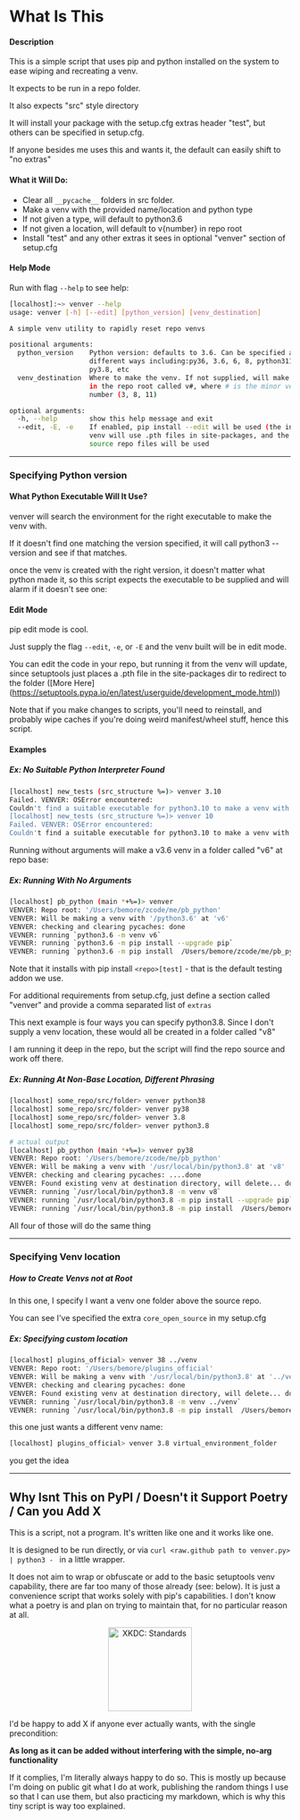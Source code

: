 # What Is This

#### Description

This is a simple script that uses pip and python installed on the system to ease wiping and recreating a venv.

It expects to be run in a repo folder. 

It also expects "src" style directory

It will install your package with the setup.cfg extras header "test", but others can be specified in setup.cfg.

If anyone besides me uses this and wants it, the default can easily shift to "no extras"


#### What it Will Do:

- Clear all `__pycache__` folders in src folder.
- Make a venv with the provided name/location and python type
- If not given a type, will default to python3.6
- If not given a location, will default to v{number} in repo root
- Install "test" and any other extras it sees in optional "venver" section of setup.cfg

#### Help Mode

Run with flag `--help` to see help:

```bash
[localhost]:~> venver --help
usage: venver [-h] [--edit] [python_version] [venv_destination]

A simple venv utility to rapidly reset repo venvs

positional arguments:
  python_version    Python version: defaults to 3.6. Can be specified a few
                    different ways including:py36, 3.6, 6, 8, python311,
                    py3.8, etc
  venv_destination  Where to make the venv. If not supplied, will make a venv
                    in the repo root called v#, where # is the minor version
                    number (3, 8, 11)

optional arguments:
  -h, --help        show this help message and exit
  --edit, -E, -e    If enabled, pip install --edit will be used (the installed
                    venv will use .pth files in site-packages, and the actual
                    source repo files will be used
```
---

### Specifying Python version

#### What Python Executable Will It Use?
venver will search the environment for the right executable to make the venv with. 

If it doesn't find one matching the version specified, it will call python3 --version and see if that matches.

once the venv is created with the right version, it doesn't matter what python made it, so this script
expects the executable to be supplied and will alarm if it doesn't see one:

#### Edit Mode

pip edit mode is cool. 

Just supply the flag `--edit`, `-e`, or `-E` and the venv built will be in edit mode. 

You can edit the code in your repo, but running it from the venv will update, since setuptools just
places a .pth file in the site-packages dir to redirect to the folder
([More Here] (https://setuptools.pypa.io/en/latest/userguide/development_mode.html))

Note that if you make changes to scripts, you'll need to reinstall, and probably  wipe caches if you're doing
weird manifest/wheel stuff, hence this script.

#### Examples 

##### Ex: No Suitable Python Interpreter Found
```bash
[localhost] new_tests (src_structure %=)> venver 3.10
Failed. VENVER: OSError encountered:
Couldn't find a suitable executable for python3.10 to make a venv with
[localhost] new_tests (src_structure %=)> venver 10
Failed. VENVER: OSError encountered:
Couldn't find a suitable executable for python3.10 to make a venv with
```


Running without arguments will make a v3.6 venv in a folder called "v6" at repo base:

##### Ex: Running With No Arguments
```bash
[localhost] pb_python (main *+%=)> venver
VENVER: Repo root: '/Users/bemore/zcode/me/pb_python'
VENVER: Will be making a venv with '/python3.6' at 'v6'
VENVER: checking and clearing pycaches: done
VEVNER: running `python3.6 -m venv v6`
VEVNER: running `python3.6 -m pip install --upgrade pip`
VEVNER: running `python3.6 -m pip install  /Users/bemore/zcode/me/pb_python[test]``
```


Note that it installs with pip install `<repo>[test]` - that is the default testing addon we use.

For additional requirements from setup.cfg, just define a section called "venver" and provide a comma separated list of `extras`

This next example is four ways you can specify python3.8. Since I don't supply a venv location, these would
all be created in a folder called "v8"

I am running it deep in the repo, but the script will find the repo source and work off there.

##### Ex: Running At Non-Base Location, Different Phrasing
```bash
[localhost] some_repo/src/folder> venver python38
[localhost] some_repo/src/folder> venver py38
[localhost] some_repo/src/folder> venver 3.8
[localhost] some_repo/src/folder> venver python3.8

# actual output
[localhost] pb_python (main *+%=)> venver py38
VENVER: Repo root: '/Users/bemore/zcode/me/pb_python'
VENVER: Will be making a venv with '/usr/local/bin/python3.8' at 'v8'
VENVER: checking and clearing pycaches: ....done
VENVER: Found existing venv at destination directory, will delete... done.
VEVNER: running `/usr/local/bin/python3.8 -m venv v8`
VEVNER: running `/usr/local/bin/python3.8 -m pip install --upgrade pip`
VEVNER: running `/usr/local/bin/python3.8 -m pip install  /Users/bemore/zcode/me/pb_python[test]`
```

All four of those will do the same thing

---

### Specifying Venv location

##### How to Create Venvs not at Root
In this one, I specify I want a venv one folder above the source repo. 

You can see I've specified the extra `core_open_source` in my setup.cfg

##### Ex: Specifying custom location
```bash
[localhost] plugins_official> venver 38 ../venv
VENVER: Repo root: '/Users/bemore/plugins_official'
VENVER: Will be making a venv with '/usr/local/bin/python3.8' at '../venv'
VENVER: checking and clearing pycaches: done
VENVER: Found existing venv at destination directory, will delete... done.
VEVNER: running `/usr/local/bin/python3.8 -m venv ../venv`
VEVNER: running `/usr/local/bin/python3.8 -m pip install  /Users/bemore/plugins_official[core_open_source,test]`
```

this one just wants a different venv name:

```bash
[localhost] plugins_official> venver 3.8 virtual_environment_folder
```

you get the idea

----

## Why Isnt This on PyPI / Doesn't it Support Poetry / Can you Add X

This is a script, not a program. It's written like one and it works like one. 

It is designed to be run directly, or via `curl <raw.github path to venver.py> | python3 - ` in a little wrapper.

It does not aim to wrap or obfuscate or add to the basic setuptools venv capability, there are far too
many of those already (see: below). It is just a convenience script that works solely with 
pip's capabilities. I don't know what a poetry is and plan on trying to maintain that, for no particular reason
at all.

<p align="center" width="100%">
<img src="https://imgs.xkcd.com/comics/standards.png" height=150 alt="XKDC: Standards"></img>
</p>

I'd be happy to add X if anyone ever actually wants, with the single precondition:

**As long as it can be added without interfering with the simple, no-arg functionality**

If it complies, I'm literally always happy to do so. This is mostly up because I'm doing on public git 
what I do at work, publishing the random things I use so that I can use them, but also practicing my markdown,
which is why this tiny script is way too explained.
